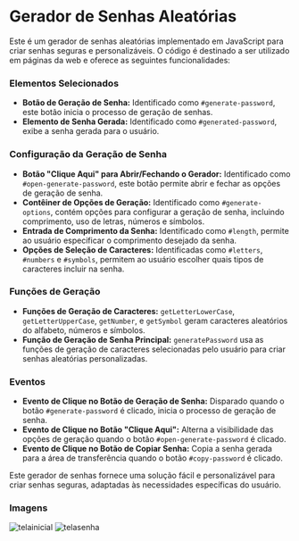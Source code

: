 # Gerador de Senhas Aleatórias

Este é um gerador de senhas aleatórias implementado em JavaScript para criar senhas seguras e personalizáveis. O código é destinado a ser utilizado em páginas da web e oferece as seguintes funcionalidades:

### Elementos Selecionados

- **Botão de Geração de Senha:** Identificado como `#generate-password`, este botão inicia o processo de geração de senhas.
- **Elemento de Senha Gerada:** Identificado como `#generated-password`, exibe a senha gerada para o usuário.

### Configuração da Geração de Senha

- **Botão "Clique Aqui" para Abrir/Fechando o Gerador:** Identificado como `#open-generate-password`, este botão permite abrir e fechar as opções de geração de senha.
- **Contêiner de Opções de Geração:** Identificado como `#generate-options`, contém opções para configurar a geração de senha, incluindo comprimento, uso de letras, números e símbolos.
- **Entrada de Comprimento da Senha:** Identificado como `#length`, permite ao usuário especificar o comprimento desejado da senha.
- **Opções de Seleção de Caracteres:** Identificadas como `#letters`, `#numbers` e `#symbols`, permitem ao usuário escolher quais tipos de caracteres incluir na senha.

### Funções de Geração

- **Funções de Geração de Caracteres:** `getLetterLowerCase`, `getLetterUpperCase`, `getNumber`, e `getSymbol` geram caracteres aleatórios do alfabeto, números e símbolos.
- **Função de Geração de Senha Principal:** `generatePassword` usa as funções de geração de caracteres selecionadas pelo usuário para criar senhas aleatórias personalizadas.

### Eventos

- **Evento de Clique no Botão de Geração de Senha:** Disparado quando o botão `#generate-password` é clicado, inicia o processo de geração de senha.
- **Evento de Clique no Botão "Clique Aqui":** Alterna a visibilidade das opções de geração quando o botão `#open-generate-password` é clicado.
- **Evento de Clique no Botão de Copiar Senha:** Copia a senha gerada para a área de transferência quando o botão `#copy-password` é clicado.

Este gerador de senhas fornece uma solução fácil e personalizável para criar senhas seguras, adaptadas às necessidades específicas do usuário.

### Imagens
![telainicial](https://github.com/KalineAzevedo/projeto-gerador-de-senha/assets/137228416/bc4b0fdf-1228-4fa7-ad9b-f3b760453242)
![telasenha](https://github.com/KalineAzevedo/projeto-gerador-de-senha/assets/137228416/fdf33b33-7668-4c5d-a17f-a7733615f6c1)




